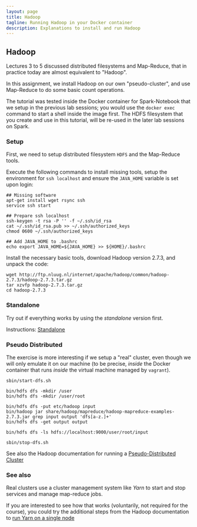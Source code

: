 ```yaml
---
layout: page
title: Hadoop
tagline: Running Hadoop in your Docker container
description: Explanations to install and run Hadoop
---
```


## Hadoop

Lectures 3 to 5 discussed distributed filesystems and Map-Reduce, that in practice today are almost equivalent to "Hadoop".

In this assignment, we install Hadoop on our own "pseudo-cluster", and use Map-Reduce to do some basic count operations.

The tutorial was tested inside the Docker container for Spark-Notebook that we setup in the previous lab sessions;
you would use the `docker exec` command to start a shell inside the image first.
The HDFS filesystem that you create and use in this tutorial, will be re-used in the later lab sessions on Spark.

### Setup

First, we need to setup distributed filesystem `HDFS` and the Map-Reduce tools.

Execute the following commands to install missing tools, setup the environment for `ssh localhost` 
and ensure the `JAVA_HOME` variable is set upon login:

```
## Missing software
apt-get install wget rsync ssh
service ssh start

## Prepare ssh localhost
ssh-keygen -t rsa -P '' -f ~/.ssh/id_rsa
cat ~/.ssh/id_rsa.pub >> ~/.ssh/authorized_keys
chmod 0600 ~/.ssh/authorized_keys

## Add JAVA_HOME to .bashrc
echo export JAVA_HOME=${JAVA_HOME} >> ${HOME}/.bashrc
```

Install the necessary basic tools, download Hadoop version 2.7.3, and unpack the code:

```
wget http://ftp.nluug.nl/internet/apache/hadoop/common/hadoop-2.7.3/hadoop-2.7.3.tar.gz
tar xzvfp hadoop-2.7.3.tar.gz
cd hadoop-2.7.3
```

### Standalone

Try out if everything works by using the _standalone_ version first.

Instructions:
[Standalone](https://hadoop.apache.org/docs/r2.7.3/hadoop-project-dist/hadoop-common/SingleCluster.html#Standalone_Operation)


### Pseudo Distributed

The exercise is more interesting if we setup a "real" cluster, even though we will only emulate it on our machine 
(to be precise, _inside_ the Docker container that runs _inside_ the virtual machine managed by `vagrant`).

```
sbin/start-dfs.sh

bin/hdfs dfs -mkdir /user
bin/hdfs dfs -mkdir /user/root

bin/hdfs dfs -put etc/hadoop input
bin/hadoop jar share/hadoop/mapreduce/hadoop-mapreduce-examples-2.7.3.jar grep input output 'dfs[a-z.]+'
bin/hdfs dfs -get output output

bin/hdfs dfs -ls hdfs://localhost:9000/user/root/input

sbin/stop-dfs.sh
```

See also the Hadoop documentation for running a
[Pseudo-Distributed Cluster](https://hadoop.apache.org/docs/r2.7.3/hadoop-project-dist/hadoop-common/SingleCluster.html#Pseudo-Distributed_Operation)

### See also

Real clusters use a cluster management system like _Yarn_ to start and stop services and manage map-reduce jobs.

If you are interested to see how that works (voluntarily, not required for the course), 
you could try the additional steps from the Hadoop documentation to
[run Yarn on a single node](https://hadoop.apache.org/docs/r2.7.3/hadoop-project-dist/hadoop-common/SingleCluster.html#YARN_on_a_Single_Node)



